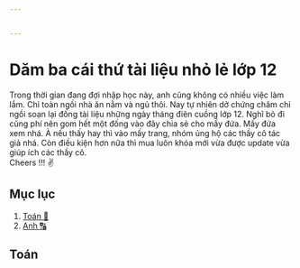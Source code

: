 ```yaml
---


---
```


<h1 id="dăm-ba-cái-thứ-tài-liệu-nhỏ-lẻ-lớp-12">Dăm ba cái thứ tài liệu nhỏ lẻ lớp 12</h1>
<p>Trong thời gian đang đợi nhập học này, anh cũng không có nhiều việc làm lắm. Chỉ toàn ngồi nhà ăn nằm và ngủ thôi. Nay tự nhiên dở chứng chăm chỉ ngồi soạn lại đống tài liệu những ngày tháng điên cuồng lớp 12. Nghĩ bỏ đi cũng phí nên gom hết một đống vào đây chia sẻ cho mấy đứa. Mấy đứa xem nhá. À nếu thấy hay thì vào mấy trang, nhóm ủng hộ các thầy cô tác giả nhá. Còn điều kiện hơn nữa thì mua luôn khóa mới vừa được update vừa giúp ích các thầy cô.<br>
Cheers !!! ✌️</p>
<h2 id="mục-lục">Mục lục</h2>
<ol>
<li><a href="#to%C3%A1n">Toán 📐</a></li>
<li><a href="#anh">Anh 🔠</a></li>
</ol>
<h2 id="toán">Toán</h2>

